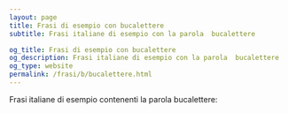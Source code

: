 ```yaml
---
layout: page
title: Frasi di esempio con bucalettere 
subtitle: Frasi italiane di esempio con la parola  bucalettere

og_title: Frasi di esempio con bucalettere 
og_description: Frasi italiane di esempio con la parola  bucalettere
og_type: website
permalink: /frasi/b/bucalettere.html
---
```


Frasi italiane di esempio contenenti la parola bucalettere:


